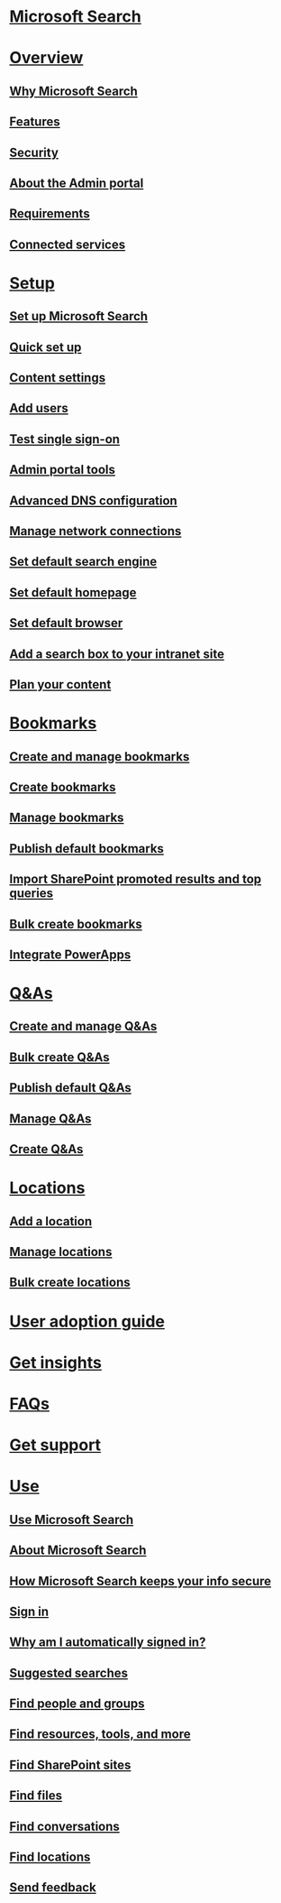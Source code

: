 
  

# [Microsoft Search](microsoft-search.md)
# [Overview](overview/overview.md)
## [Why Microsoft Search](overview/why-microsoft-search.md)
## [Features](overview/features.md)
## [Security](overview/security.md)
## [About the Admin portal](overview/about-the-admin-portal.md)
## [Requirements](overview/requirements.md)
## [Connected services](overview/connected-services.md)
# [Setup](setup/setup.md)
## [Set up Microsoft Search](setup/set-up-microsoft-search.md)
## [Quick set up](setup/quick-set-up.md)
## [Content settings](setup/content-settings.md)
## [Add users](setup/add-users.md)
## [Test single sign-on](setup/test-single-sign-on.md)
## [Admin portal tools](setup/admin-portal-tools.md)
## [Advanced DNS configuration](setup/advanced-dns-configuration.md)
## [Manage network connections](setup/manage-network-connections.md)
## [Set default search engine](setup/set-default-search-engine.md)
## [Set default homepage](setup/set-default-homepage.md)
## [Set default browser](setup/set-default-browser.md)
## [Add a search box to your intranet site](setup/add-a-search-box-to-your-intranet-site.md)
## [Plan your content](setup/plan-your-content.md)
# [Bookmarks](bookmarks/bookmarks.md)
## [Create and manage bookmarks](bookmarks/create-and-manage-bookmarks.md)
## [Create bookmarks](bookmarks/create-bookmarks.md)
## [Manage bookmarks](bookmarks/manage-bookmarks.md)
## [Publish default bookmarks](bookmarks/publish-default-bookmarks.md)
## [Import SharePoint promoted results and top queries](bookmarks/import-sharepoint-promoted-results-and-top-queries.md)
## [Bulk create bookmarks](bookmarks/bulk-create-bookmarks.md)
## [Integrate PowerApps](bookmarks/integrate-powerapps.md)
# [Q&amp;As](q-as/q-as.md)
## [Create and manage Q&amp;As](q-as/create-and-manage-q-as.md)
## [Bulk create Q&amp;As](q-as/bulk-create-q-as.md)
## [Publish default Q&amp;As](q-as/publish-default-q-as.md)
## [Manage Q&amp;As](q-as/manage-q-as.md)
## [Create Q&amp;As](q-as/create-q-as.md)
# [Locations](locations/locations.md)
## [Add a location](locations/add-a-location.md)
## [Manage locations](locations/manage-locations.md)
## [Bulk create locations](locations/bulk-create-locations.md)
# [User adoption guide](user-adoption-guide.md)
# [Get insights](get-insights.md)
# [FAQs](faqs.md)
# [Get support](get-support.md)
# [Use](use/use.md)
## [Use Microsoft Search](use/use-microsoft-search.md)
## [About Microsoft Search](use/about-microsoft-search.md)
## [How Microsoft Search keeps your info secure](use/how-microsoft-search-keeps-your-info-secure.md)
## [Sign in](use/sign-in.md)
## [Why am I automatically signed in?](use/why-am-i-automatically-signed-in.md)
## [Suggested searches](use/suggested-searches.md)
## [Find people and groups](use/find-people-and-groups.md)
## [Find resources, tools, and more](use/find-resources-tools-and-more.md)
## [Find SharePoint sites](use/find-sharepoint-sites.md)
## [Find files](use/find-files.md)
## [Find conversations](use/find-conversations.md)
## [Find locations](use/find-locations.md)
## [Send feedback](use/send-feedback.md)


